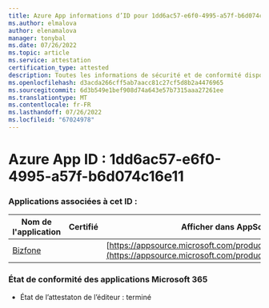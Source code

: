 ```yaml
---
title: Azure App informations d’ID pour 1dd6ac57-e6f0-4995-a57f-b6d074c16e11
ms.author: elmalova
author: elenamalova
manager: tonybal
ms.date: 07/26/2022
ms.topic: article
ms.service: attestation
certification_type: attested
description: Toutes les informations de sécurité et de conformité disponibles pour 1dd6ac57-e6f0-4995-a57f-b6d074c16e11.
ms.openlocfilehash: d3acda266cff5ab7aacc81c27cf5d8b2a4476965
ms.sourcegitcommit: 6d3b549e1bef908d74a643e57b7315aaa27261ee
ms.translationtype: MT
ms.contentlocale: fr-FR
ms.lasthandoff: 07/26/2022
ms.locfileid: "67024978"
---
```

# <a name="azure-app-id-1dd6ac57-e6f0-4995-a57f-b6d074c16e11"></a>Azure App ID : 1dd6ac57-e6f0-4995-a57f-b6d074c16e11


### <a name="apps-associated-with-this-id"></a>Applications associées à cet ID :
| **Nom de l'application** | **Certifié** | **Afficher dans AppSource** |
|--------------|---------------|-----------------------|
| [Bizfone](../forward/WA200000874.md) |  | [https://appsource.microsoft.com/product/office/WA200000874](https://appsource.microsoft.com/product/office/WA200000874) |

### <a name="microsoft-365-app-compliance-status"></a>État de conformité des applications Microsoft 365
- État de l’attestaton de l’éditeur : terminé
